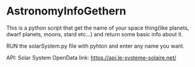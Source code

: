 # AstronomyInfoGethern
This is a python script that get the name of your space thing(like planets, dwarf planets, moons, stard etc...) and return some basic info about it.

RUN the solarSystem.py file with pyhton and enter any name you want.


API: Solar System OpenData link: https://api.le-systeme-solaire.net/
